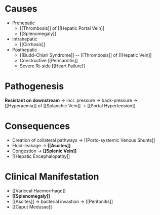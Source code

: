 # Causes
- Prehepatic
	- [[Thrombosis]] of [[Hepatic Portal Vein]]
	- [[Splenomegaly]]
- Intrahepatic
	- [[Cirrhosis]]
- Posthepatic
	- [[Budd-Chiari Syndrome]] -- [[Thrombosis]] of [[Hepatic Vein]]
	- Constructive [[Pericarditis]]
	- Severe Rt-side [[Heart Failure]]

# Pathogenesis
**Resistant on downstream** -> incr. pressure -> back-pressure -> [[Hyperaemia]] of [[Splanchic Vein]] -> [[Portal Hypertension]]

# Consequences 
- Creation of collateral pathways -> [[Porto-systemic Venous Shunts]]
- Fluid-leakage -> **[[Ascites]]** 
- Congestion -> **[[Splenic Vein]]**
- [[Hepatic Encephalopathy]]

# Clinical Manifestation
- [[Variceal Haemorrhage]]
- **[[Splenomegaly]]**
- [[Ascites]] -> bacterial invastion -> [[Peritonitis]]
- [[Caput Medusae]]